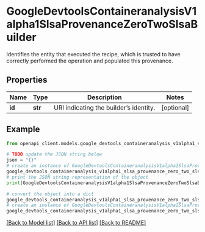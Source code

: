 # GoogleDevtoolsContaineranalysisV1alpha1SlsaProvenanceZeroTwoSlsaBuilder

Identifies the entity that executed the recipe, which is trusted to have correctly performed the operation and populated this provenance.

## Properties

Name | Type | Description | Notes
------------ | ------------- | ------------- | -------------
**id** | **str** | URI indicating the builder’s identity. | [optional] 

## Example

```python
from openapi_client.models.google_devtools_containeranalysis_v1alpha1_slsa_provenance_zero_two_slsa_builder import GoogleDevtoolsContaineranalysisV1alpha1SlsaProvenanceZeroTwoSlsaBuilder

# TODO update the JSON string below
json = "{}"
# create an instance of GoogleDevtoolsContaineranalysisV1alpha1SlsaProvenanceZeroTwoSlsaBuilder from a JSON string
google_devtools_containeranalysis_v1alpha1_slsa_provenance_zero_two_slsa_builder_instance = GoogleDevtoolsContaineranalysisV1alpha1SlsaProvenanceZeroTwoSlsaBuilder.from_json(json)
# print the JSON string representation of the object
print(GoogleDevtoolsContaineranalysisV1alpha1SlsaProvenanceZeroTwoSlsaBuilder.to_json())

# convert the object into a dict
google_devtools_containeranalysis_v1alpha1_slsa_provenance_zero_two_slsa_builder_dict = google_devtools_containeranalysis_v1alpha1_slsa_provenance_zero_two_slsa_builder_instance.to_dict()
# create an instance of GoogleDevtoolsContaineranalysisV1alpha1SlsaProvenanceZeroTwoSlsaBuilder from a dict
google_devtools_containeranalysis_v1alpha1_slsa_provenance_zero_two_slsa_builder_from_dict = GoogleDevtoolsContaineranalysisV1alpha1SlsaProvenanceZeroTwoSlsaBuilder.from_dict(google_devtools_containeranalysis_v1alpha1_slsa_provenance_zero_two_slsa_builder_dict)
```
[[Back to Model list]](../README.md#documentation-for-models) [[Back to API list]](../README.md#documentation-for-api-endpoints) [[Back to README]](../README.md)


